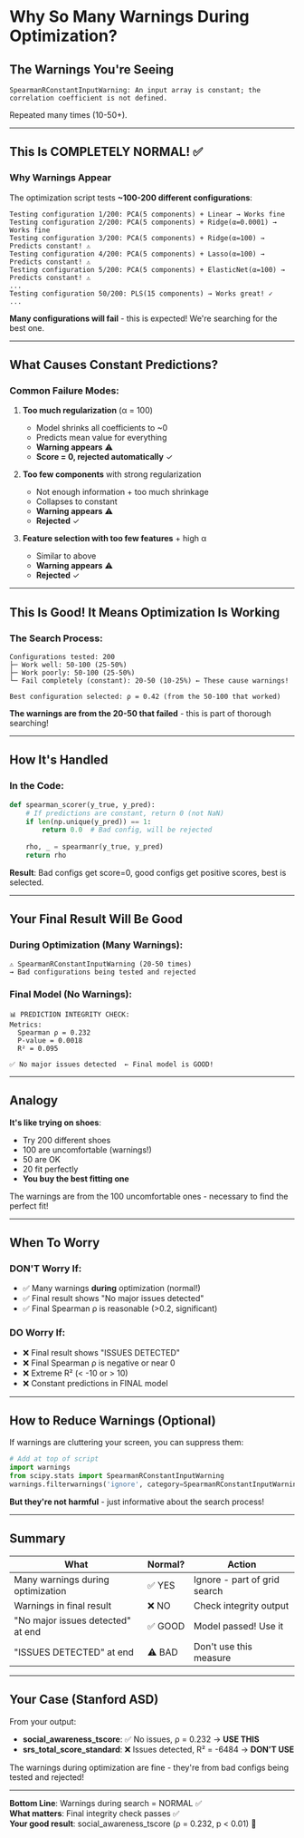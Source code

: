 # Why So Many Warnings During Optimization?

## The Warnings You're Seeing

```
SpearmanRConstantInputWarning: An input array is constant; the correlation coefficient is not defined.
```

Repeated many times (10-50+).

---

## This Is COMPLETELY NORMAL! ✅

### Why Warnings Appear

The optimization script tests **~100-200 different configurations**:

```
Testing configuration 1/200: PCA(5 components) + Linear → Works fine
Testing configuration 2/200: PCA(5 components) + Ridge(α=0.0001) → Works fine
Testing configuration 3/200: PCA(5 components) + Ridge(α=100) → Predicts constant! ⚠️
Testing configuration 4/200: PCA(5 components) + Lasso(α=100) → Predicts constant! ⚠️
Testing configuration 5/200: PCA(5 components) + ElasticNet(α=100) → Predicts constant! ⚠️
...
Testing configuration 50/200: PLS(15 components) → Works great! ✓
...
```

**Many configurations will fail** - this is expected! We're searching for the best one.

---

## What Causes Constant Predictions?

### Common Failure Modes:

1. **Too much regularization** (α = 100)
   - Model shrinks all coefficients to ~0
   - Predicts mean value for everything
   - **Warning appears** ⚠️
   - **Score = 0, rejected automatically** ✓

2. **Too few components** with strong regularization
   - Not enough information + too much shrinkage
   - Collapses to constant
   - **Warning appears** ⚠️
   - **Rejected** ✓

3. **Feature selection with too few features** + high α
   - Similar to above
   - **Warning appears** ⚠️
   - **Rejected** ✓

---

## This Is Good! It Means Optimization Is Working

### The Search Process:

```
Configurations tested: 200
├─ Work well: 50-100 (25-50%)
├─ Work poorly: 50-100 (25-50%)
└─ Fail completely (constant): 20-50 (10-25%) ← These cause warnings!

Best configuration selected: ρ = 0.42 (from the 50-100 that worked)
```

**The warnings are from the 20-50 that failed** - this is part of thorough searching!

---

## How It's Handled

### In the Code:

```python
def spearman_scorer(y_true, y_pred):
    # If predictions are constant, return 0 (not NaN)
    if len(np.unique(y_pred)) == 1:
        return 0.0  # Bad config, will be rejected
    
    rho, _ = spearmanr(y_true, y_pred)
    return rho
```

**Result**: Bad configs get score=0, good configs get positive scores, best is selected.

---

## Your Final Result Will Be Good

### During Optimization (Many Warnings):
```
⚠️ SpearmanRConstantInputWarning (20-50 times)
→ Bad configurations being tested and rejected
```

### Final Model (No Warnings):
```
📊 PREDICTION INTEGRITY CHECK:
Metrics:
  Spearman ρ = 0.232
  P-value = 0.0018
  R² = 0.095

✅ No major issues detected  ← Final model is GOOD!
```

---

## Analogy

**It's like trying on shoes**:
- Try 200 different shoes
- 100 are uncomfortable (warnings!)
- 50 are OK
- 20 fit perfectly
- **You buy the best fitting one**

The warnings are from the 100 uncomfortable ones - necessary to find the perfect fit!

---

## When To Worry

### DON'T Worry If:
- ✅ Many warnings **during** optimization (normal!)
- ✅ Final result shows "No major issues detected"
- ✅ Final Spearman ρ is reasonable (>0.2, significant)

### DO Worry If:
- ❌ Final result shows "ISSUES DETECTED"
- ❌ Final Spearman ρ is negative or near 0
- ❌ Extreme R² (< -10 or > 10)
- ❌ Constant predictions in FINAL model

---

## How to Reduce Warnings (Optional)

If warnings are cluttering your screen, you can suppress them:

```python
# Add at top of script
import warnings
from scipy.stats import SpearmanRConstantInputWarning
warnings.filterwarnings('ignore', category=SpearmanRConstantInputWarning)
```

**But they're not harmful** - just informative about the search process!

---

## Summary

| What | Normal? | Action |
|------|---------|--------|
| Many warnings during optimization | ✅ YES | Ignore - part of grid search |
| Warnings in final result | ❌ NO | Check integrity output |
| "No major issues detected" at end | ✅ GOOD | Model passed! Use it |
| "ISSUES DETECTED" at end | ⚠️ BAD | Don't use this measure |

---

## Your Case (Stanford ASD)

From your output:
- **social_awareness_tscore**: ✅ No issues, ρ = 0.232 → **USE THIS**
- **srs_total_score_standard**: ❌ Issues detected, R² = -6484 → **DON'T USE**

The warnings during optimization are fine - they're from bad configs being tested and rejected!

---

**Bottom Line**: Warnings during search = NORMAL ✅  
**What matters**: Final integrity check passes ✅  
**Your good result**: social_awareness_tscore (ρ = 0.232, p < 0.01) 🎉


